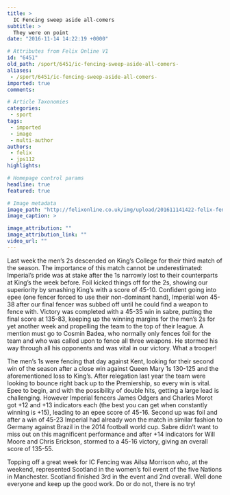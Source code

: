 ```yaml
---
title: >
  IC Fencing sweep aside all-comers
subtitle: >
  They were on point
date: "2016-11-14 14:22:19 +0000"

# Attributes from Felix Online V1
id: "6451"
old_path: /sport/6451/ic-fencing-sweep-aside-all-comers-
aliases:
 - /sport/6451/ic-fencing-sweep-aside-all-comers-
imported: true
comments:

# Article Taxonomies
categories:
 - sport
tags:
 - imported
 - image
 - multi-author
authors:
 - felix
 - jps112
highlights:

# Homepage control params
headline: true
featured: true

# Image metadata
image_path: "http://felixonline.co.uk/img/upload/201611141422-felix-fencing.PNG"
image_caption: >

image_attribution: ""
image_attribution_link: ""
video_url: ""
---
```


Last week the men’s 2s descended on King’s College for their third match of the season. The importance of this match cannot be underestimated: Imperial’s pride was at stake after the 1s narrowly lost to their counterparts at King’s the week before. Foil kicked things off for the 2s, showing our superiority by smashing King’s with a score of 45-10. Confident going into epee (one fencer forced to use their non-dominant hand), Imperial won 45-38 after our final fencer was subbed off until he could find a weapon to fence with. Victory was completed with a 45-35 win in sabre, putting the final score at 135-83, keeping up the winning margins for the men’s 2s for yet another week and propelling the team to the top of their league. A mention must go to Cosmin Badea, who normally only fences foil for the team and who was called upon to fence all three weapons. He stormed his way through all his opponents and was vital in our victory. What a trooper!

The men’s 1s were fencing that day against Kent, looking for their second win of the season after a close win against Queen Mary 1s 130-125 and the aforementioned loss to King’s. After relegation last year the team were looking to bounce right back up to the Premiership, so every win is vital. Epee to begin, and with the possibility of double hits, getting a large lead is challenging. However Imperial fencers James Odgers and Charles Morot got +12 and +13 indicators each (the best you can get when constantly winning is +15), leading to an epee score of 45-16. Second up was foil and after a win of 45-23 Imperial had already won the match in similar fashion to Germany against Brazil in the 2014 football world cup. Sabre didn’t want to miss out on this magnificent performance and after +14 indicators for Will Moore and Chris Erickson, stormed to a 45-16 victory, giving an overall score of 135-55.

Topping off a great week for IC Fencing was Ailsa Morrison who, at the weekend, represented Scotland in the women’s foil event of the five Nations in Manchester. Scotland finished 3rd in the event and 2nd overall. Well done everyone and keep up the good work. Do or do not, there is no try!
